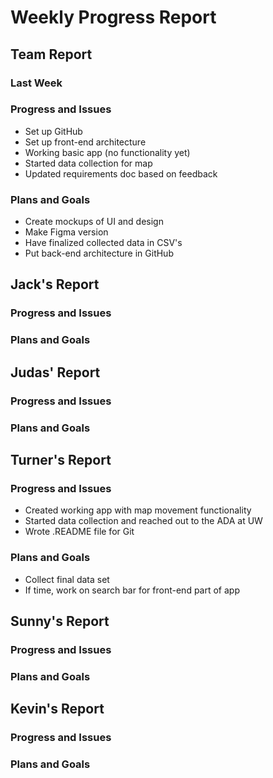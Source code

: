 # Weekly Progress Report
## Team Report
### Last Week
### Progress and Issues
* Set up GitHub
* Set up front-end architecture
* Working basic app (no functionality yet)
* Started data collection for map
* Updated requirements doc based on feedback
### Plans and Goals
* Create mockups of UI and design
*   Make Figma version
* Have finalized collected data in CSV's
* Put back-end architecture in GitHub
## Jack's Report
### Progress and Issues
### Plans and Goals
## Judas' Report
### Progress and Issues
### Plans and Goals
## Turner's Report
### Progress and Issues
* Created working app with map movement functionality
* Started data collection and reached out to the ADA at UW
* Wrote .README file for Git
### Plans and Goals
* Collect final data set
* If time, work on search bar for front-end part of app
## Sunny's Report
### Progress and Issues
### Plans and Goals
## Kevin's Report
### Progress and Issues
### Plans and Goals
